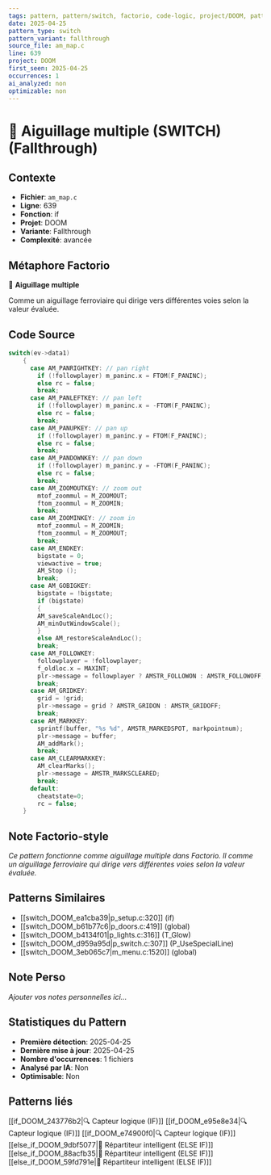 ```yaml
---
tags: pattern, pattern/switch, factorio, code-logic, project/DOOM, pattern/variant/fallthrough
date: 2025-04-25
pattern_type: switch
pattern_variant: fallthrough
source_file: am_map.c
line: 639
project: DOOM
first_seen: 2025-04-25
occurrences: 1
ai_analyzed: non
optimizable: non
---
```


# 🔀 Aiguillage multiple (SWITCH) (Fallthrough)

## Contexte
- **Fichier**: `am_map.c`
- **Ligne**: 639
- **Fonction**: if
- **Projet**: DOOM
- **Variante**: Fallthrough
- **Complexité**: avancée

## Métaphore Factorio
🔀 **Aiguillage multiple**

Comme un aiguillage ferroviaire qui dirige vers différentes voies selon la valeur évaluée.

## Code Source
```c
switch(ev->data1)
	{
	  case AM_PANRIGHTKEY: // pan right
	    if (!followplayer) m_paninc.x = FTOM(F_PANINC);
	    else rc = false;
	    break;
	  case AM_PANLEFTKEY: // pan left
	    if (!followplayer) m_paninc.x = -FTOM(F_PANINC);
	    else rc = false;
	    break;
	  case AM_PANUPKEY: // pan up
	    if (!followplayer) m_paninc.y = FTOM(F_PANINC);
	    else rc = false;
	    break;
	  case AM_PANDOWNKEY: // pan down
	    if (!followplayer) m_paninc.y = -FTOM(F_PANINC);
	    else rc = false;
	    break;
	  case AM_ZOOMOUTKEY: // zoom out
	    mtof_zoommul = M_ZOOMOUT;
	    ftom_zoommul = M_ZOOMIN;
	    break;
	  case AM_ZOOMINKEY: // zoom in
	    mtof_zoommul = M_ZOOMIN;
	    ftom_zoommul = M_ZOOMOUT;
	    break;
	  case AM_ENDKEY:
	    bigstate = 0;
	    viewactive = true;
	    AM_Stop ();
	    break;
	  case AM_GOBIGKEY:
	    bigstate = !bigstate;
	    if (bigstate)
	    {
		AM_saveScaleAndLoc();
		AM_minOutWindowScale();
	    }
	    else AM_restoreScaleAndLoc();
	    break;
	  case AM_FOLLOWKEY:
	    followplayer = !followplayer;
	    f_oldloc.x = MAXINT;
	    plr->message = followplayer ? AMSTR_FOLLOWON : AMSTR_FOLLOWOFF;
	    break;
	  case AM_GRIDKEY:
	    grid = !grid;
	    plr->message = grid ? AMSTR_GRIDON : AMSTR_GRIDOFF;
	    break;
	  case AM_MARKKEY:
	    sprintf(buffer, "%s %d", AMSTR_MARKEDSPOT, markpointnum);
	    plr->message = buffer;
	    AM_addMark();
	    break;
	  case AM_CLEARMARKKEY:
	    AM_clearMarks();
	    plr->message = AMSTR_MARKSCLEARED;
	    break;
	  default:
	    cheatstate=0;
	    rc = false;
	}
```

## Note Factorio-style
*Ce pattern fonctionne comme aiguillage multiple dans Factorio. Il comme un aiguillage ferroviaire qui dirige vers différentes voies selon la valeur évaluée.*

## Patterns Similaires
- [[switch_DOOM_ea1cba39|p_setup.c:320]] (if)
- [[switch_DOOM_b61b77c6|p_doors.c:419]] (global)
- [[switch_DOOM_b4134f01|p_lights.c:316]] (T_Glow)
- [[switch_DOOM_d959a95d|p_switch.c:307]] (P_UseSpecialLine)
- [[switch_DOOM_3eb065c7|m_menu.c:1520]] (global)

## Note Perso
*Ajouter vos notes personnelles ici...*

## Statistiques du Pattern
- **Première détection**: 2025-04-25
- **Dernière mise à jour**: 2025-04-25
- **Nombre d'occurrences**: 1 fichiers
- **Analysé par IA**: Non
- **Optimisable**: Non

## Patterns liés
[[if_DOOM_243776b2|🔍 Capteur logique (IF)]]
[[if_DOOM_e95e8e34|🔍 Capteur logique (IF)]]
[[if_DOOM_e74900f0|🔍 Capteur logique (IF)]]
[[else_if_DOOM_9dbf5077|🔄 Répartiteur intelligent (ELSE IF)]]
[[else_if_DOOM_88acfb35|🔄 Répartiteur intelligent (ELSE IF)]]
[[else_if_DOOM_59fd791e|🔄 Répartiteur intelligent (ELSE IF)]]
